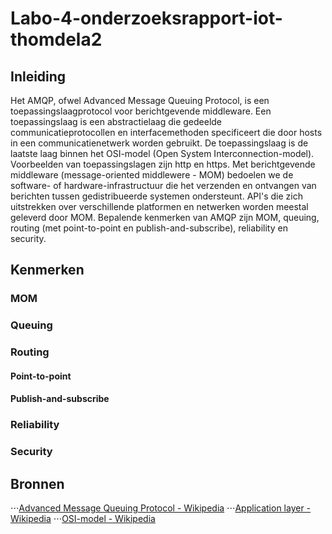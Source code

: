 # Labo-4-onderzoeksrapport-iot-thomdela2
## Inleiding
Het AMQP, ofwel Advanced Message Queuing Protocol, is een toepassingslaagprotocol voor berichtgevende middleware. 
Een toepassingslaag is een abstractielaag die gedeelde communicatieprotocollen en interfacemethoden specificeert die door hosts in een communicatienetwerk worden gebruikt.
De toepassingslaag is de laatste laag binnen het OSI-model (Open System Interconnection-model).
Voorbeelden van toepassingslagen zijn http en https.
Met berichtgevende middleware (message-oriented middlewere - MOM) bedoelen we de software- of hardware-infrastructuur die het verzenden en ontvangen van berichten tussen gedistribueerde systemen ondersteunt.
API's die zich uitstrekken over verschillende platformen en netwerken worden meestal geleverd door MOM.
Bepalende kenmerken van AMQP zijn MOM, queuing, routing (met point-to-point en publish-and-subscribe), reliability en security.
## Kenmerken
### MOM
### Queuing
### Routing
#### Point-to-point
#### Publish-and-subscribe
### Reliability
### Security
## Bronnen
⋅⋅⋅[Advanced Message Queuing Protocol - Wikipedia](https://en.wikipedia.org/wiki/Advanced_Message_Queuing_Protocol "Wikipedia - Advanced Message Queuing Protocol")
⋅⋅⋅[Application layer - Wikipedia](https://en.wikipedia.org/wiki/Application_layer "Wikipedia - Application layer")
⋅⋅⋅[OSI-model - Wikipedia](https://en.wikipedia.org/wiki/OSI_model "Wikipedia - OSI-model")